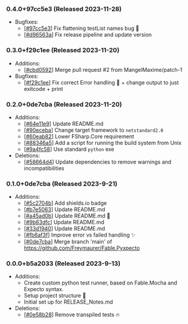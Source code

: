 ### 0.4.0+97cc5e3 (Released 2023-11-28)
* Bugfixes:
    * [[#97cc5e3](https://github.com/Freymaurer/Fable.Pyxpecto/commit/97cc5e3b592e0a9a5aa7ab9b5ec15931155c4454)] Fix flattening testList names bug :bug:
    * [[#d96563a](https://github.com/Freymaurer/Fable.Pyxpecto/commit/d96563af439dd18dc489edb82d0762b09822aacf)] Fix release pipeline and update version

### 0.3.0+f29c1ee (Released 2023-11-20)
* Additions:
    * [[#cbd0592](https://github.com/Freymaurer/Fable.Pyxpecto/commit/cbd0592365b4cfdd3a64121313f941625e82e5f6)] Merge pull request #2 from MangelMaxime/patch-1
* Bugfixes:
    * [[#f29c1ee](https://github.com/Freymaurer/Fable.Pyxpecto/commit/f29c1eed7a3c9081f5146d8f36bb042e1ffe7668)] Fix correct Error handling :bug: + change output to just exitcode + print

### 0.2.0+0de7cba (Released 2023-11-20)
* Additions:
    * [[#64e11e9](https://github.com/Freymaurer/Fable.Pyxpecto/commit/64e11e9f7c669cfaef8556f0f87ea0572b2cb9c6)] Update README.md
    * [[#90eceba](https://github.com/Freymaurer/Fable.Pyxpecto/commit/90eceba89a486373dc4fe07516af772d0ea97de6)] Change target framework to `netstandard2.0`
    * [[#60eab82](https://github.com/Freymaurer/Fable.Pyxpecto/commit/60eab82b154d3f902d2751f187a2d6fcbd1d6a0a)] Lower FSharp.Core requirement
    * [[#88346a5](https://github.com/Freymaurer/Fable.Pyxpecto/commit/88346a5dcb709fb02bdf691a85fcd14c043f176d)] Add a script for running the build system from Unix
    * [[#9a4fc58](https://github.com/Freymaurer/Fable.Pyxpecto/commit/9a4fc58ff34eb758df65a7b641f1a3ea3b072bb4)] Use standard `python` exe
* Deletions:
    * [[#58664d4](https://github.com/Freymaurer/Fable.Pyxpecto/commit/58664d454125ef4870af070fe042ac2807d656f0)] Update dependencies to remove warnings and incompatibilities

### 0.1.0+0de7cba (Released 2023-9-21)
* Additions:
    * [[#5c2704b](https://github.com/Freymaurer/Fable.Pyxpecto/commit/5c2704b5f98f796c8f16205a7e5209d08aa4a65e)] Add shields.io badge
    * [[#b7e5063](https://github.com/Freymaurer/Fable.Pyxpecto/commit/b7e5063ea6fc8a5cc01e8d6cb4d3712dd8cc944b)] Update README.md
    * [[#a45ad0b](https://github.com/Freymaurer/Fable.Pyxpecto/commit/a45ad0bbf827817bccb5cd258669a827cd49fef2)] Update README.md 📖
    * [[#9b63dfc](https://github.com/Freymaurer/Fable.Pyxpecto/commit/9b63dfca1a00f0db11910efce7b729d1397f87f5)] Update README.md
    * [[#33d1940](https://github.com/Freymaurer/Fable.Pyxpecto/commit/33d1940a8321e8d855b59cdee18ec910422cb396)] Update README.md
    * [[#fb6af3f](https://github.com/Freymaurer/Fable.Pyxpecto/commit/fb6af3f425c8808a16bc6929557b41076070d713)] Improve error vs failed handling :sparkles:
    * [[#0de7cba](https://github.com/Freymaurer/Fable.Pyxpecto/commit/0de7cbaf9588bf103c36b7a6059fe06dc5a9e470)] Merge branch 'main' of https://github.com/Freymaurer/Fable.Pyxpecto

### 0.0.0+b5a2033 (Released 2023-9-13)
* Additions:
    * Create custom python test runner, based on Fable.Mocha and Expecto syntax.
    * Setup project structure :tada:
    * Initial set up for RELEASE_Notes.md
* Deletions:
    * [[#0e58b28](https://github.com/Freymaurer/Fable.Pyxpecto/commit/0e58b28aba5a26ca0c273b81379794b212a92e38)] Remove transpiled tests :fire:

